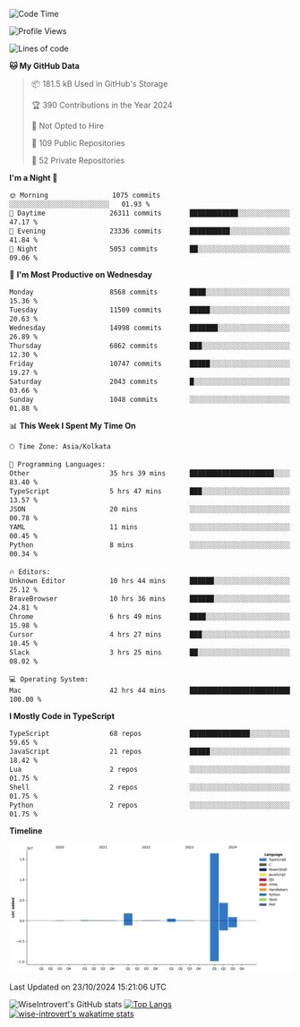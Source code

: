<!--START_SECTION:waka-->
![Code Time](http://img.shields.io/badge/Code%20Time-1%2C721%20hrs%2035%20mins-blue)

![Profile Views](http://img.shields.io/badge/Profile%20Views-0-blue)

![Lines of code](https://img.shields.io/badge/From%20Hello%20World%20I%27ve%20Written-24.5%20million%20lines%20of%20code-blue)

**🐱 My GitHub Data** 

> 📦 181.5 kB Used in GitHub's Storage 
 > 
> 🏆 390 Contributions in the Year 2024
 > 
> 🚫 Not Opted to Hire
 > 
> 📜 109 Public Repositories 
 > 
> 🔑 52 Private Repositories 
 > 
**I'm a Night 🦉** 

```text
🌞 Morning                1075 commits        ░░░░░░░░░░░░░░░░░░░░░░░░░   01.93 % 
🌆 Daytime                26311 commits       ████████████░░░░░░░░░░░░░   47.17 % 
🌃 Evening                23336 commits       ██████████░░░░░░░░░░░░░░░   41.84 % 
🌙 Night                  5053 commits        ██░░░░░░░░░░░░░░░░░░░░░░░   09.06 % 
```
📅 **I'm Most Productive on Wednesday** 

```text
Monday                   8568 commits        ████░░░░░░░░░░░░░░░░░░░░░   15.36 % 
Tuesday                  11509 commits       █████░░░░░░░░░░░░░░░░░░░░   20.63 % 
Wednesday                14998 commits       ███████░░░░░░░░░░░░░░░░░░   26.89 % 
Thursday                 6862 commits        ███░░░░░░░░░░░░░░░░░░░░░░   12.30 % 
Friday                   10747 commits       █████░░░░░░░░░░░░░░░░░░░░   19.27 % 
Saturday                 2043 commits        █░░░░░░░░░░░░░░░░░░░░░░░░   03.66 % 
Sunday                   1048 commits        ░░░░░░░░░░░░░░░░░░░░░░░░░   01.88 % 
```


📊 **This Week I Spent My Time On** 

```text
🕑︎ Time Zone: Asia/Kolkata

💬 Programming Languages: 
Other                    35 hrs 39 mins      █████████████████████░░░░   83.40 % 
TypeScript               5 hrs 47 mins       ███░░░░░░░░░░░░░░░░░░░░░░   13.57 % 
JSON                     20 mins             ░░░░░░░░░░░░░░░░░░░░░░░░░   00.78 % 
YAML                     11 mins             ░░░░░░░░░░░░░░░░░░░░░░░░░   00.45 % 
Python                   8 mins              ░░░░░░░░░░░░░░░░░░░░░░░░░   00.34 % 

🔥 Editors: 
Unknown Editor           10 hrs 44 mins      ██████░░░░░░░░░░░░░░░░░░░   25.12 % 
BraveBrowser             10 hrs 36 mins      ██████░░░░░░░░░░░░░░░░░░░   24.81 % 
Chrome                   6 hrs 49 mins       ████░░░░░░░░░░░░░░░░░░░░░   15.98 % 
Cursor                   4 hrs 27 mins       ███░░░░░░░░░░░░░░░░░░░░░░   10.45 % 
Slack                    3 hrs 25 mins       ██░░░░░░░░░░░░░░░░░░░░░░░   08.02 % 

💻 Operating System: 
Mac                      42 hrs 44 mins      █████████████████████████   100.00 % 
```

**I Mostly Code in TypeScript** 

```text
TypeScript               68 repos            ███████████████░░░░░░░░░░   59.65 % 
JavaScript               21 repos            █████░░░░░░░░░░░░░░░░░░░░   18.42 % 
Lua                      2 repos             ░░░░░░░░░░░░░░░░░░░░░░░░░   01.75 % 
Shell                    2 repos             ░░░░░░░░░░░░░░░░░░░░░░░░░   01.75 % 
Python                   2 repos             ░░░░░░░░░░░░░░░░░░░░░░░░░   01.75 % 
```



**Timeline**

![Lines of Code chart](https://raw.githubusercontent.com/wise-introvert/wise-introvert/master/assets/bar_graph.png)


 Last Updated on 23/10/2024 15:21:06 UTC
<!--END_SECTION:waka-->

![WiseIntrovert's GitHub stats](https://github-readme-stats.vercel.app/api?username=wise-introvert&count_private=true&show_icons=true)
[![Top Langs](https://github-readme-stats.vercel.app/api/top-langs/?username=wise-introvert&langs_count=10)](https://github.com/anuraghazra/github-readme-stats)
[![wise-introvert's wakatime stats](https://github-readme-stats.vercel.app/api/wakatime?username=wiseintrovert)](https://github.com/anuraghazra/github-readme-stats)
